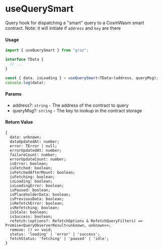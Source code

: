 # useQuerySmart

Query hook for dispatching a "smart" query to a CosmWasm smart contract.
Note: it will initiate if `address` and `key` are there

#### Usage

```ts
import { useQuerySmart } from "graz";

interface TData {
  // ...
}

const { data, isLoading } = useQuerySmart<TData>(address, queryMsg);
console.log(data);
```

#### Params

- address?: `string` - The address of the contract to query
- queryMsg?: `string` - The key to lookup in the contract storage

#### Return Value

```tsx
{
  data: unknown;
  dataUpdatedAt: number;
  error: TError | null;
  errorUpdatedAt: number;
  failureCount: number;
  errorUpdateCount: number;
  isError: boolean;
  isFetched: boolean;
  isFetchedAfterMount: boolean;
  isFetching: boolean;
  isLoading: boolean;
  isLoadingError: boolean;
  isPaused: boolean;
  isPlaceholderData: boolean;
  isPreviousData: boolean;
  isRefetchError: boolean;
  isRefetching: boolean;
  isStale: boolean;
  isSuccess: boolean;
  refetch:(options?: RefetchOptions & RefetchQueryFilters) => Promise<QueryObserverResult<unknown, unknown>>;
  remove: () => void;
  status: 'loading' | 'error' | 'success';
  fetchStatus: 'fetching' | 'paused' | 'idle';
}
```

